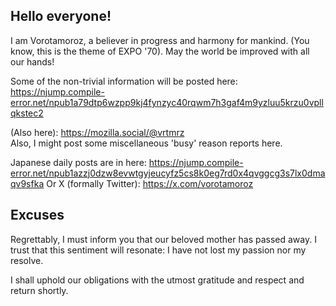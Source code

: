 ## Hello everyone!

I am Vorotamoroz, a believer in progress and harmony for mankind. (You know, this is the theme of EXPO '70).
May the world be improved with all our hands!

Some of the non-trivial information will be posted here: https://njump.compile-error.net/npub1a79dtp6wzpp9kj4fynzyc40rqwm7h3gaf4m9yzluu5krzu0vpllqkstec2  

(Also here): https://mozilla.social/@vrtmrz  
Also, I might post some miscellaneous 'busy' reason reports here.

Japanese daily posts are in here: https://njump.compile-error.net/npub1azzj0dzw8evwtgyjeucyfz5cs8k0eg7rd0x4qvggcg3s7lx0dmaqv9sfka
Or X (formally Twitter): https://x.com/vorotamoroz

## Excuses
Regrettably, I must inform you that our beloved mother has passed away. I trust that this sentiment will resonate: I have not lost my passion nor my resolve. 

I shall uphold our obligations with the utmost gratitude and respect and return shortly.
